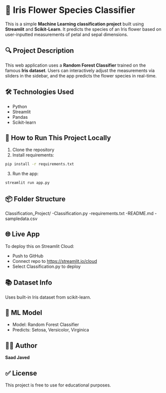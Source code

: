 
# 🌸 Iris Flower Species Classifier

This is a simple **Machine Learning classification project** built using **Streamlit** and **Scikit-Learn**. It predicts the species of an Iris flower based on user-inputted measurements of petal and sepal dimensions.

## 🔍 Project Description

This web application uses a **Random Forest Classifier** trained on the famous **Iris dataset**. Users can interactively adjust the measurements via sliders in the sidebar, and the app predicts the flower species in real-time.

## 🛠️ Technologies Used

- Python
- Streamlit
- Pandas
- Scikit-learn

## 🚀 How to Run This Project Locally

1. Clone the repository
2. Install requirements:
```bash
pip install -r requirements.txt
```
3. Run the app:
```bash
streamlit run app.py
```

## 📦 Folder Structure

Classification_Project/
 -Classification.py
 -requirements.txt
 -README.md
 -sampledata.csv

## 🌐 Live App

To deploy this on Streamlit Cloud:
- Push to GitHub
- Connect repo to https://streamlit.io/cloud
- Select Classification.py to deploy

## 📚 Dataset Info

Uses built-in Iris dataset from scikit-learn.

## 🧠 ML Model

- Model: Random Forest Classifier
- Predicts: Setosa, Versicolor, Virginica

## 🙋‍♂️ Author

**Saad Javed**

## ✅ License

This project is free to use for educational purposes.

